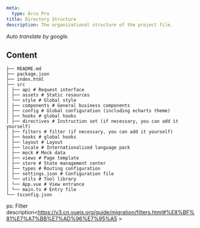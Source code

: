 ```yaml
meta:
  type: Arco Pro
title: Directory Structure
description: The organizational structure of the project file.
```

*Auto translate by google.*

## Content

```
├── README.md
├── package.json
├── index.html
├── src
│ ├── api # Request interface
│ ├── assets # Static resources
│ └── style # Global style
│ ├── components # General business components
│ ├── config # Global configuration (including echarts theme)
│ ├── hooks # global hooks
│ ├── directives # Instruction set (if necessary, you can add it yourself)
│ ├── filters # filter (if necessary, you can add it yourself)
│ ├── hooks # global hooks
│ ├── layout # Layout
│ ├── locale # Internationalized language pack
│ ├── mock # Mock data
│ ├── views # Page template
│ ├── store # State management center
│ ├── types # Routing configuration
│ ├── settings.json # Configuration file
│ └── utils # Tool library
│ └── App.vue # View entrance
│ └── main.ts # Entry file
└── tsconfig.json
```

ps: Filter description<https://v3.cn.vuejs.org/guide/migration/filters.html#%E8%BF%81%E7%A7%BB%E7%AD%96%E7%95%A5 >

